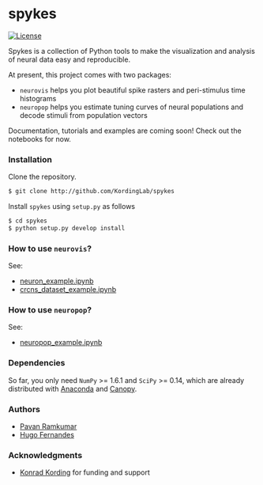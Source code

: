 # spykes

[![License](https://img.shields.io/badge/license-MIT-blue.svg?style=flat)](https://github.com/KordingLab/spykes/blob/master/LICENSE)

Spykes is a collection of Python tools to make the visualization and analysis of neural data easy and reproducible.

At present, this project comes with two packages:
- ```neurovis``` helps you plot beautiful spike rasters and peri-stimulus time histograms
- ```neuropop``` helps you estimate tuning curves of neural populations and decode stimuli from population vectors

Documentation, tutorials and examples are coming soon! Check out the notebooks for now.

### Installation

Clone the repository.

```bash
$ git clone http://github.com/KordingLab/spykes
```

Install `spykes` using `setup.py` as follows

```bash
$ cd spykes
$ python setup.py develop install
```

### How to use ```neurovis```?

See:
- [neuron_example.ipynb](https://github.com/KordingLab/spykes/blob/master/notebooks/neuron_example.ipynb)
- [crcns_dataset_example.ipynb](https://github.com/KordingLab/spykes/blob/master/notebooks/crcns_dataset_example.ipynb)

### How to use ```neuropop```?

See:
- [neuropop_example.ipynb](https://github.com/KordingLab/spykes/blob/master/notebooks/neuropop_example.ipynb)

### Dependencies

So far, you only need ```NumPy``` >= 1.6.1 and ```SciPy``` >= 0.14, which are already distributed with [Anaconda](https://www.continuum.io/downloads) and [Canopy](https://www.enthought.com/products/canopy/).

### Authors

* [Pavan Ramkumar](http:/github.com/pavanramkumar)
* [Hugo Fernandes](http:/github.com/hugoguh)

### Acknowledgments

* [Konrad Kording](http://kordinglab.com) for funding and support
